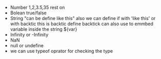 * Number 1,2,3.5,35 rest on
* Bolean true/false
* String "can be define like this" also we can define if with 'like this' or with backtic this is backtic define
    backtick can also use to emmbed variable inside the string ${var}
* Infinity or -Infinity 
* NaN
* null or undefine
* we can use typeof oprator for checking the type 
